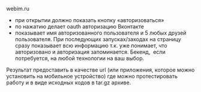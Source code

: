 webim.ru

- при открытии должно показать кнопку «авторизоваться»
- по нажатию делает oauth авторизацию Вконтакте
- показывает имя авторизованного пользователя и 5 любых друзей пользователя.
При последующих запусках/заходах на страницу сразу показывает всю информацию т.к. уже понимает, что авторизовано и авторизация запоминается.
Бекенд,  если потребуется, на любой технологии на ваш выбор. 

Результат предоставить в качестве url (или приложения, которое можно установить на мобильное устройство) где можно протестировать работу и в виде исходных кодов в tar.gz архиве.
